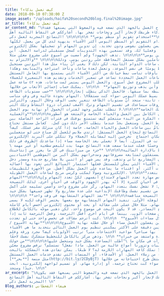 ```yaml
---
title: كيف تعمل بذكاء؟
date: 2018-09-10 07:38:00 Z
image_asset: "/uploads/haifa%20second%20blog.final%20image.jpg"
ar_title: كيف تعمل بذكاء؟
ar_content_md: "\nلا يُقاس نجاح العمل بالجهد الذي تضعه فيه والضغوط التي يصنعها فقد
  يكون العمل بذكاء طريقك لإنجاز أكبر ونجاحات تفخر بها. أشارككم في النقاط التالية أهمّ
  النصائح المجربة لعمل ذكي! \n\n\n\n\n **استخدام تقويم أو منظّم يومي**\n\n\n\nقد يعتقد
  البعض أنّ استخدام التقويم أو المنظم اليومي أكثر الأشياء بديهية لدى كل من يعمل. لكنّها
  للأسف مهمة صعبة لمن يعملون بفوضى ودون تحديد. إن تدوين المهام أو تسجيلها بشكل إلكتروني
  يرتبها ذهنيًا وفعليا لك. وقد تستعين بهذه التدوينات كسجل مستقبلي لدراسة العمل، أين
  تذهب الجهود؟ وكم أمضيت من أسبوع على مشروع معيّن مثلا. \n\n\n\n**بناء روتين يومي
  والالتزام به** \n\n\n\nيصعب على العاملين بشكل مستقل المحافظة على روتين يومي، وذلك
  بسبب غياب ساعات الدوام الثابتة. لكن ذلك لا يعني أنّ بناء مثل هذا الروتين مستحيل.
  كأن تستيقظ يوميًا في نفس الموعد، وتعمل لعدة ساعات وتأخذ استراحة والمتابعة وهكذا.
  الالتزام بأوقات تناسب نمط حياتك من أكثر الأشياء التي يستمتع بها العامل المستقل.
  من جهة أخرى، ساعات العمل المحددة تساعد في تسعير الخدمات وتقديم هذه التسعيرة للعملاء،
  أي مثلا يتطلب المشروع عمل أسبوع، والعمل اليومي يستمر لست ساعات، هذه ٤٢ ساعة عمل
  يمكنك حساب إجمالي الأتعاب من خلالها. \n\n\n  **مراقبة وقتك وأين يذهب وتوزيع المهام
  حسب مستويات الطاقة** \n\n\n\nهذه الخطوة مرتبطة بما سبقها. فالعمل الذكي يتطلب إنجاز
  المهام بجودة عالية وفي وقتٍ مناسب. \nإذا تأملت بشكل بسيط عملك اليومي -سواء كنت مستقلًا
  أو في وظيفة ثابتة- ستجد أنّ مستويات الطاقة تتغير بحسب الوقت وخلال اليوم. والتركيز
  على هذه الفروقات سيساعدك في تقسيم المهام وترك الأصعب لفترات ذروة النشاط وتلك التي
  لا تتطلب تفكير وجهد لفترات الخمول أو نهاية يوم العمل.\n\n\n**الفصل بين حياتك الخاصة
  والعملية**\n\n\n\nإن الوصول للتوازن الكامل بين العمل والحياة الخاصة والمتعة هو أسطورة.
  إذا آمنت بهذه الفكرة من البدء ستتعلم كيف تستمتع بوقتك في فترات الراحة الفاصلة بين
  عواصف ضغوط العمل. وستعمل بجدّ عندما يتطلب الأمر ذلك دون كسل.  كعامل مستقل تحتاج
  الفصل التامّ بين ساعات العمل والحياة الخاصة. خاصة إذا كان منزلك مقر عملك. كيف؟ \nدائما
  ما قرأت هذه النصائح لنجاح العمل المستقل: ارتدي ملابس للعمل كل صباح حتى لو ستعملين
  من غرفتك! رتبي مكان اجتماع  تخرجين إليه لمقابلة العملاء ولا تتكلي على البريد الإلكتروني
  والمكالمات وأنت في المنزل. أيضا لا تعملي بعد الخامسة مساء إذا ساعدتك الظروف في ذلك.
  \ وحسنًا فعلت عندما سمعت هذه النصائح مهما بدت للبعض سطحية أو غير مهمة. \n\n\n  **استثمر
  جزء من ميزانيتك في كل ما يعزز من إنتاجيتك** \n\n\n\nهذه النقطة ترتبط بالإدارة المالية
  الذكية. يحتاج المستقلون لمتابعة مصروفاتهم ومدخراتهم بشكل أكبر من الموظفين الاعتياديين.
  لماذا؟ لأن المشاريع تأتي وتذهب. وقد يمر شهر أو اثنين بلا مشاريع جديدة ومصدر دخل
  ثابت. من أذكى الأشياء التي يمكن للمستقل فعلها استثمار المبالغ التي تعود بها أعماله
  في تعلم مهارات أكثر، أو اقتناء ما يساعده على العمل بشكل أفضل. من الأجهزة للتطبيقات
  الإلكترونية وصولًا لمكتب وكرسي مريح لساعات العمل الطويلة. \n\n\n**لا تشغل نفسك بتعدد
  المهام**\n\n\nيستخدم البعض مهارة تعدد المهام لامتداح أنفسهم. لكنّ تعدد المهام وإن
  بدا جيدًا في أحيانٍ كثيرة إلا أنّه يهدر الجهود والوقت في أحيانٍ أخرى. لذلك النصيحة
  الذكية تقول: لا تشغل نفسك بتعدد المهام. ركّز على مشروع واحد وأضمن تسليمه على أكمل
  وجه بدلًا من تقسيم نفسك وطاقتك الإبداعية على عدة مشاريع ولا تظهر جميعها بشكل جيد.
  \n\n\n\n **نفذ المهام المتشابهة في وقت واحد** \n\n\n\nقد تبدو هذه النصيحة مناقضة
  لما سبق في الوهلة الأولى. تنفيذ المهام المتشابهة مع بعضها يختصر الوقت لكنه لا يسمى
  بتعدد المهام. مثلا خلال عملي على مقالة أو بحث أو محتوى إلكتروني أخصص أيام كاملة
  للقراءة وجمع المصادر. قد لا يكون البحث في موضوع واحد، لكن ذهني موجّه بالكامل للاطلاع
  والانتقال بين صفحات الويب. بينما في أيام أخرى أفضّل الترجمة، وفعل الترجمة ثابت إذا
  كنت أترجم مقالات في تخصص واحد حتى لو تعددت. \n\n\n  **خطط للعمل خلال مساءات الأسبوع
  / نهاية الأسبوع**\n\n\n\nلستُ مع الذين يفضلون العمل مساء أو خلال عطلة نهاية الأسبوع.
  لكن خلال ثلاثين دقيقة على الأكثر يمكنني تنظيم يوم العمل التالي بتحديد ما هي الأشياء
  التي سيبدأ بها صباحي؟ مواعيد الاجتماعات متى؟ ترتيب الأولويات كيف؟ مجرد ورقة وقلم
  وذهن مركز بالكامل للتخطيط ستشكرك نفسك لاحقًا. \n\n **اطلب المساعدة واستفد من خبرات
  من حولك**\n\n\n\nقرأت في مكانٍ ما \"أطلب المساعدة بشكل جيد وستحصل عليها\". \nأحيانا
  نغرق في المسؤوليات وتزورنا أمواج عالية من العمل. ماذا نفعل؟ نستسلم؟ نرفض مشروع معيّن
  لأننا لا نملك كافة المهارات اللازمة له؟ لا طبعًا. يمكن تفادي هذه المشكلة بالبحث
  عن مساعدة سواء من زملاء العمل، أو الأصدقاء، أو المنصات التي تقدم خدمات العمل المستقل.
  مثل منصة [**بحر**](http://bit.ly/2CDyBjT) التي يمكن للمستقل طرح احتياجاته من خلالها
  كمقدم لمشروع. سواء كنت تحتاج ترجمة، أو إدارة مهام، أو تصميم لواجهة إلكترونية. ابحث
  جيدًا وستجد. \n\n"
ar_excerpt: "\nلا يُقاس نجاح العمل بالجهد الذي تضعه فيه والضغوط التي يصنعها فقد يكون
  العمل بذكاء طريقك لإنجاز أكبر ونجاحات تفخر بها. أشارككم في النقاط التالية أهمّ النصائح
  المجربة لعمل ذكي! \n"
Blog_authors: هيفاء القحطاني
---
```


